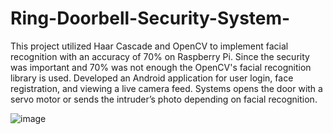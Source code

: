 # Ring-Doorbell-Security-System-
This project utilized Haar Cascade and OpenCV to implement facial recognition with an accuracy of 70% on Raspberry Pi. Since the security was important and 70% was not enough the OpenCV's facial recognition library is used. Developed an Android application for user login, face registration, and viewing a live camera feed. Systems opens the door with a servo motor or sends the intruder’s photo depending on facial recognition.

![image](https://github.com/ipekmelisturk/Ring-Doorbell-Security-System-/assets/91199985/cfef0651-877b-49c1-bb60-5c928b3dcc26)

